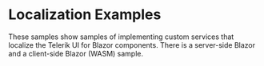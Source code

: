 # Localization Examples

These samples show samples of implementing custom services that localize the Telerik UI for Blazor components. There is a server-side Blazor and a client-side Blazor (WASM) sample.